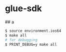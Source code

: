 # glue-sdk

## a
```sh
$ source environment.ios64
$ make all
# for debugging
$ PRINT_DEBUG=y make all
```
